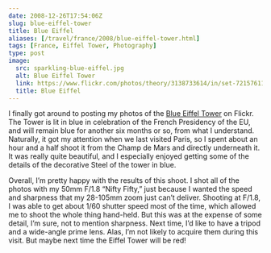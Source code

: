 ```yaml
--- 
date: 2008-12-26T17:54:06Z
slug: blue-eiffel-tower
title: Blue Eiffel
aliases: [/travel/france/2008/blue-eiffel-tower.html]
tags: [France, Eiffel Tower, Photography]
type: post
image:
  src: sparkling-blue-eiffel.jpg
  alt: Blue Eiffel Tower
  link: https://www.flickr.com/photos/theory/3138733614/in/set-72157611621954549/
  title: Blue Eiffel
---
```


I finally got around to posting my photos of the [Blue Eiffel Tower] on Flickr.
The Tower is lit in blue in celebration of the French Presidency of the EU, and
will remain blue for another six months or so, from what I understand.
Naturally, it got my attention when we last visited Paris, so I spent about an
hour and a half shoot it from the Champ de Mars and directly underneath it. It
was really quite beautiful, and I especially enjoyed getting some of the details
of the decorative Steel of the tower in blue.

Overall, I’m pretty happy with the results of this shoot. I shot all of the
photos with my 50mm F/1.8 “Nifty Fifty,” just because I wanted the speed and
sharpness that my 28-105mm zoom just can’t deliver. Shooting at F/1.8, I was
able to get about 1/60 shutter speed most of the time, which allowed me to shoot
the whole thing hand-held. But this was at the expense of some detail, I’m sure,
not to mention sharpness. Next time, I’d like to have a tripod and a wide-angle
prime lens. Alas, I’m not likely to acquire them during this visit. But maybe
next time the Eiffel Tower will be red!

  [Blue Eiffel Tower]: https://www.flickr.com/photos/theory/sets/72157611621954549/
    "“Blue Eiffel” on Flickr"
